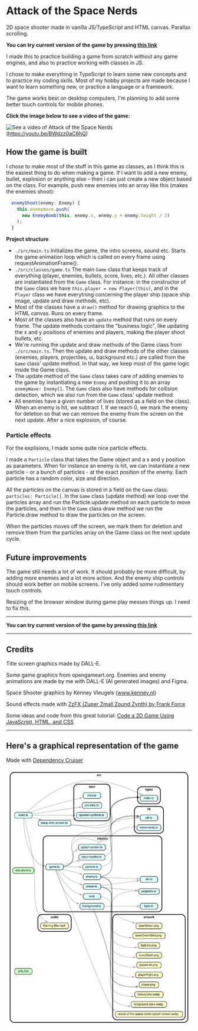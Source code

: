 # Attack of the Space Nerds

2D space shooter made in vanilla JS/TypeScript and HTML canvas. Parallax scrolling.

**You can try current version of the game by pressing [this link](https://attack-of-the-space-nerds.netlify.app/)**

I made this to practice building a game from scratch without any game engines, and also to practice working with classes in JS.

I chose to make everything in TypeScript to learn some new concepts and to practice my coding skills. Most of my hobby projects are made because I want to learn something new, or practice a language or a framework.

The game works best on desktop computers, I'm planning to add some better touch controls for mobile phones.

**Click the image below to see a video of the game:**

![See a video of Attack of the Space Nerds](https://img.youtube.com/vi/BWdzz0aC6hQ/maxresdefault.jpg)(https://youtu.be/BWdzz0aC6hQ)

## How the game is built

I chose to make most of the stuff in this game as classes, as I think this is the easiest thing to do when making a game. If I want to add a new enemy, bullet, explosion or anything else – then i can just create a new object based on the class. For example, push new enemies into an array like this (makes the enemies shoot):

```TypeScript
  enemyShoot(enemy: Enemy) {
    this.enemyWave.push(
      new EnemyBomb(this, enemy.x, enemy.y + enemy.height / 2)
    );
  }
```

**Project structure**

- `./src/main.ts` Initializes the game, the intro screens, sound etc. Starts the game animation loop which is called on every frame using requestAnimationFrame().
- `./src/classes/game.ts` The main `Game` class that keeps track of everything (player, enemies, bullets, score, lives, etc.). All other classes are instantiated from the `Game` class. For instance: in the constructor of the `Game` class we have `this.player = new Player(this)`, and in the `Player` class we have everytning concerning the player ship (space ship image, update and draw methods, etc).
- Most of the classes have a `draw()` method for drawing graphics to the HTML canvas. Runs on every frame.
- Most of the classes also have an `update` method that runs on every frame. The update methods contains the "business logic", like updating the x and y positions of enemies and players, making the player shoot bullets, etc.
- We're running the update and draw methods of the Game class from `./src/main.ts`. Then the update and draw methods of the other classes (enemies, players, projectiles, ui, background etc.) are called from the `Game` class' update method. In that way, we keep most of the game logic inside the Game class.
- The update method of the `Game` class takes care of adding enemies to the game by instantiating a new `Enemy` and pushing it to an array `enemyWave: Enemy[]`. The `Game` class also have methods for collision detection, which we also run from the `Game` class' update method.
- All enemies have a given number of lives (stored as a field on the class). When an enemy is hit, we subtract 1. If we reach 0, we mark the enemy for deletion so that we can remove the enemy from the screen on the next update. After a nice explosion, of course.

### Particle effects

For the explisions, I made some quite nice particle effects.

I made a `Particle` class that takes the Game object and a x and y position as parameters. When for instance an enemy is hit, we can instantiate a new particle - or a bunch of particles - at the exact position of the enemy. Each particle has a random color, size and direction.

All the particles on the canvas is stored in a field on the `Game` class: `particles: Particle[]`. In the `Game` class (update method) we loop over the particles array and run the Particle.update method on each particle to move the particles, and then in the `Game` class draw method we run the Particle.draw method to draw the particles on the screen.

When the particles moves off the screen, we mark them for deletion and remove them from the particles array on the Game class on the next update cycle.

## Future improvements

The game still needs a lot of work. It should probably be more difficult, by adding more enemies and a lot more action. And the enemy ship controls should work better on mobile screens. I've only added some rudimentary touch controls.

Resizing of the browser window during game play messes things up. I need to fix this.

---

**You can try current version of the game by pressing [this link](https://attack-of-the-space-nerds.netlify.app/)**

---

## Credits

Title screen graphics made by DALL-E.

Some game graphics from opengameart.org. Enemies and enemy animations are made by me with DALL-E (AI generated images) and Figma.

Space Shooter graphics by Kenney Vleugels (www.kenney.nl)

Sound effects made with [ZzFX (Zuper Zmall Zound Zynth) by Frank Force](https://killedbyapixel.github.io/ZzFX/)

Some ideas and code from this great tutorial: [Code a 2D Game Using JavaScript, HTML, and CSS](https://youtu.be/7BHs1BzA4fs)

---

## Here's a graphical representation of the game

Made with [Dependency Cruiser](https://www.npmjs.com/package/dependency-cruiser)

![Graph of Attack of the Space nerds](./dependency-graph.svg)
